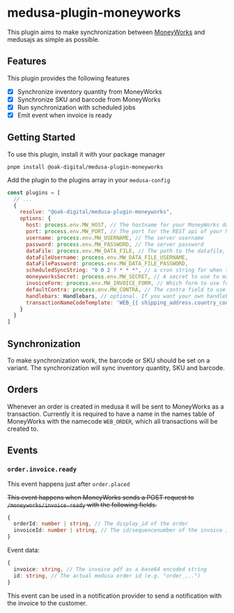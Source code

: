 # medusa-plugin-moneyworks

This plugin aims to make synchronization between [MoneyWorks](https://www.cognito.co.nz/) and medusajs as simple as possible.

## Features

This plugin provides the following features

- [x] Synchronize inventory quantity from MoneyWorks
- [x] Synchronize SKU and barcode from MoneyWorks
- [x] Run synchronization with scheduled jobs
- [x] Emit event when invoice is ready

## Getting Started

To use this plugin, install it with your package manager

```
pnpm install @oak-digital/medusa-plugin-moneyworks
```

Add the plugin to the plugins array in your `medusa-config`

```javascript
const plugins = [
  // ...
  {
    resolve: "@oak-digital/medusa-plugin-moneyworks",
    options: {
      host: process.env.MW_HOST, // The hostname for your MoneyWorks datacentre
      port: process.env.MW_PORT, // The port for the REST api of your MoneyWorks datacentre
      username: process.env.MW_USERNAME, // The server username 
      password: process.env.MW_PASSWORD, // The server password
      dataFile: process.env.MW_DATA_FILE, // The path to the datafile, should not be url encoded
      dataFileUsername: process.env.MW_DATA_FILE_USERNAME,
      dataFilePassword: process.env.MW_DATA_FILE_PASSWORD,
      scheduledSyncString: "0 0 2 ? * * *", // a cron string for when the sync should run, default "0 0 2 ? * * *"
      moneyworksSecret: process.env.MW_SECRET, // A secret to use to make endpoints under /moneyworks work. Should be discussed with moneyworks.
      invoiceForm: process.env.MW_INVOICE_FORM, // Which form to use for the generated invoice (Optional)
      defaultContra: process.env.MW_CONTRA, // The contra field to use for transactions
      handlebars: Handlebars, // optional. If you want your own handlebars with helpers you can use this here
      transactionNameCodeTemplate: 'WEB_{{ shipping_address.country_code }}', // optional A handlebars template for the namecode on the transaction. Defaults to "WEB_ORDER"
    }
  }
]
```

## Synchronization

To make synchronization work, the barcode or SKU should be set on a variant.
The synchronization will sync inventory quantity, SKU and barcode.

## Orders

Whenever an order is created in medusa it will be sent to MoneyWorks as a transaction.
Currently it is required to have a name in the names table of MoneyWorks with the namecode `WEB_ORDER`, which all transactions will be created to.

## Events

### `order.invoice.ready`

This event happens just after `order.placed`

~~This event happens when MoneyWorks sends a POST request to `/moneyworks/invoice-ready` with the following fields.~~ 

```ts
{
  orderId: number | string, // The display_id of the order
  invoiceId: number | string, // The id/sequencenumber of the invoice in moneyworks
}
```

Event data:

```ts
{
  invoice: string, // The invoice pdf as a base64 encoded string
  id: string, // The actual medusa order id (e.g. "order_...")
}
```

This event can be used in a notification provider to send a notification with the invoice to the customer.
